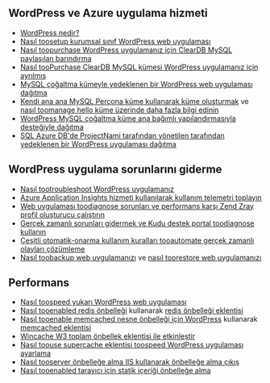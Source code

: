 ## <a name="wordpress-and-azure-app-service"></a>WordPress ve Azure uygulama hizmeti
* [WordPress nedir?](https://wordpress.org/)
* [Nasıl toosetup kurumsal sınıf WordPress web uygulaması](../articles/app-service-web/web-sites-php-enterprise-wordpress.md)
* [Nasıl toopurchase WordPress uygulamanız için ClearDB MySQL paylaşılan barındırma](http://blog.syntaxc4.net/post/2012/12/03/provisioning-a-mysql-database-from-the-windows-azure-store.aspx)
* [Nasıl tooPurchase ClearDB MySQL kümesi WordPress uygulamanız için ayrılmış](https://azure.microsoft.com/blog/announcing-new-mysql-premium-tiers-from-cleardb/)
* [MySQL çoğaltma kümeyle yedeklenen bir WordPress web uygulaması dağıtma](/documentation/templates/wordpress-mysql-replication/)
* [Kendi ana ana MySQL Percona küme kullanarak küme oluşturmak](/documentation/templates/mysql-ha-pxc/) ve [nasıl toomanage hello küme üzerinde daha fazla bilgi edinin](https://github.com/fanjeffrey/axiom.articles/tree/master/pxc)
* [WordPress MySQL çoğaltma küme ana bağımlı yapılandırmasıyla desteğiyle dağıtma](/documentation/templates/mysql-replication/)
* [SQL Azure DB'de ProjectNami tarafından yönetilen tarafından yedeklenen bir WordPress uygulaması dağıtma](https://azuremarketplace.microsoft.com/en-us/marketplace/apps/ProjectNami.ProjectNami?tab=Overview)

## <a name="troubleshooting-wordpress-application"></a>WordPress uygulama sorunlarını giderme
* [Nasıl tootroubleshoot WordPress uygulamanız](https://sunithamk.wordpress.com/2014/09/04/wordpress-troubleshooting-techniques-on-azure-websites/)
* [Azure Application Insights hizmeti kullanılarak kullanım telemetri toplayın](https://azure.microsoft.com/blog/usage-analytics-for-wordpress-with-azure-app-insights/)
* [Web uygulaması toodiagnose sorunları ve performans karşı Zend Zray profil oluşturucu çalıştırın](https://sunithamk.wordpress.com/2015/08/04/profiling-php-application-on-azure-web-apps/)
* [Gerçek zamanlı sorunları gidermek ve Kudu destek portal toodiagnose kullanın](https://sunithamk.wordpress.com/2015/11/04/diagnose-and-mitigate-issues-with-azure-web-apps-support-portal/)
* [Çeşitli otomatik-onarma kullanım kuralları tooautomate gerçek zamanlı olayları çözümleme](http://microsoftazurewebsitescheatsheet.info/#auto-heal)
* [Nasıl toobackup web uygulamanızı](../articles/app-service-web/web-sites-backup.md) ve [nasıl toorestore web uygulamanızı](../articles/app-service-web/web-sites-restore.md)

## <a name="performance"></a>Performans
* [Nasıl toospeed yukarı WordPress web uygulaması](https://sunithamk.wordpress.com/2014/08/01/10-ways-to-speed-up-your-wordpress-site-on-azure-websites/)
* [Nasıl tooenabled redis önbelleği](../articles/redis-cache/cache-dotnet-how-to-use-azure-redis-cache.md) kullanarak [redis önbelleği eklentisi](https://wordpress.org/plugins/wp-redis/)
* [Nasıl tooenable memcached nesne önbelleği için WordPress](../articles/app-service-web/web-sites-connect-to-redis-using-memcache-protocol.md) kullanarak [memcached eklentisi](https://wordpress.org/plugins/memcached/)
* [Wincache W3 toplam önbellek eklentisi ile etkinleştir](https://wordpress.org/plugins/w3-total-cache/)
* [Nasıl toouse supercache eklentisi toospeed WordPress uygulaması ayarlama](http://ruslany.net/2008/12/speed-up-wordpress-on-iis-70/)
* [Nasıl tooserver önbelleğe alma IIS kullanarak önbelleğe alma çıkış](http://blogs.msdn.com/b/brian_swan/archive/2011/06/08/performance-tuning-php-apps-on-windows-iis-with-output-caching.aspx)
* [Nasıl tooenabled tarayıcı için statik içeriği önbelleğe alma](http://www.iis.net/configreference/system.webserver/staticcontent)

